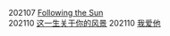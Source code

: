 
202107 [Following the Sun][1]  
202110 [这一生关于你的风景][2]
202110 [我爱他][3]

[1]:	./lyrics/Following_the_Sun.md "Following the Sun"
[2]:	./lyrics/%E8%BF%99%E4%B8%80%E7%94%9F%E5%85%B3%E4%BA%8E%E4%BD%A0%E7%9A%84%E9%A3%8E%E6%99%AF.md "这一生关于你的风景"
[3]:	./lyrics/%E6%88%91%E7%88%B1%E4%BB%96.md "我爱他"